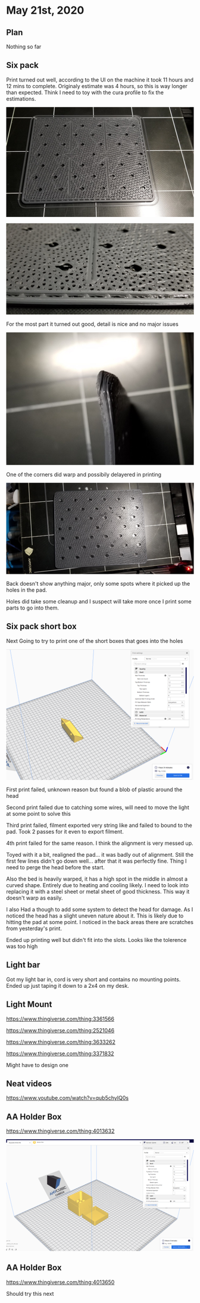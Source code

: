 # May 21st, 2020

## Plan

Nothing so far

## Six pack

Print turned out well, according to the UI on the machine it took 11 hours and 12 mins to complete. Originaly estimate was 4 hours, so this is way longer than expected. Think I need to toy with the cura profile to fix the estimations.

![sixpack](images/2020_05_21_08.08.11.jpg)

![sixpack 2](images/2020_05_21_08.08.15.jpg)

For the most part it turned out good, detail is nice and no major issues

![sixpack 3](images/2020_05_21_08.08.25.jpg)

One of the corners did warp and possibily delayered in printing

![sixpack 4](images/2020_05_21_08.08.33.jpg)

Back doesn't show anything major, only some spots where it picked up the holes in the pad.

Holes did take some cleanup and I suspect will take more once I print some parts to go into them.

## Six pack short box

Next Going to try to print one of the short boxes that goes into the holes

![sixpack shortbox](images/2020_05_21_sixpackShortBox.png)

First print failed, unknown reason but found a blob of plastic around the head

Second print failed due to catching some wires, will need to move the light at some point to solve this

Third print failed, filment exported very string like and failed to bound to the pad. Took 2 passes for it even to export filment. 

4th print failed for the same reason. I think the alignment is very messed up.

Toyed with it a bit, realigned the pad... it was badly out of alignment. Still the first few lines didn't go down well... after that it was perfectly fine. Thing I need to perge the head before the start.

Also the bed is heavily warped, it has a high spot in the middle in almost a curved shape. Entirely due to heating and cooling likely. I need to look into replacing it with a steel sheet or metal sheet of good thickness. This way it doesn't warp as easily.

I also Had a though to add some system to detect the head for damage. As I noticed the head has a slight uneven nature about it. This is likely due to hitting the pad at some point. I noticed in the back areas there are scratches from yesterday's print.

Ended up printing well but didn't fit into the slots. Looks like the tolerence was too high

## Light bar

Got my light bar in, cord is very short and contains no mounting points. Ended up just taping it down to a 2x4 on my desk.

## Light Mount

https://www.thingiverse.com/thing:3361566

https://www.thingiverse.com/thing:2521046

https://www.thingiverse.com/thing:3633262

https://www.thingiverse.com/thing:3371832

Might have to design one

## Neat videos 

https://www.youtube.com/watch?v=qub5chyIQ0s

## AA Holder Box

https://www.thingiverse.com/thing:4013632

![cura aa box](images/2020_05_21_aaHolderBox.png)

## AA Holder Box

https://www.thingiverse.com/thing:4013650

Should try this next